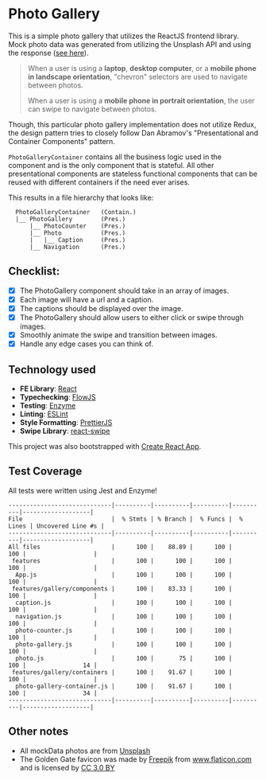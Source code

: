 
# Photo Gallery
This is a simple photo gallery that utilizes the ReactJS frontend library. Mock photo data was generated from utilizing the Unsplash API and using the response ([see here](https://github.com/jee/photo-gallery/blob/master/src/utils/mock-api-data.js)).

> When a user is using a **laptop**, **desktop computer**, or a **mobile
> phone in landscape orientation**, "chevron" selectors are used to
> navigate between photos.
>
> When a user is using a **mobile phone in portrait orientation**, the
> user can swipe to navigate between photos.

Though, this particular photo gallery implementation does not utilize Redux, the design pattern tries to closely follow Dan Abramov's "Presentational and Container Components" pattern.

`PhotoGalleryContainer` contains all the business logic used in the component and is the only component that is stateful. All other presentational components are stateless functional components that can be reused with different containers if the need ever arises.

This results in a file hierarchy that looks like:

```
  PhotoGalleryContainer   (Contain.)
  |__ PhotoGallery        (Pres.)
      |__ PhotoCounter    (Pres.)
      |__ Photo           (Pres.)
      |   |__ Caption     (Pres.)
      |__ Navigation      (Pres.)
```

## Checklist:
- [x] The PhotoGallery component should take in an array of images.
- [x] Each image will have a url and a caption.
- [x] The captions should be displayed over the image.
- [x] The PhotoGallery should allow users to either click or swipe through images.
- [x] Smoothly animate the swipe and transition between images.
- [x] Handle any edge cases you can think of.

## Technology used
- **FE Library**: [React](https://reactjs.org/)
- **Typechecking**: [FlowJS](https://flow.org/en/)
- **Testing**: [Enzyme](https://airbnb.io/projects/enzyme/)
- **Linting**: [ESLint](https://eslint.org/)
- **Style Formatting**:  [PrettierJS](https://prettier.io/)
- **Swipe Library**: [react-swipe](https://github.com/voronianski/react-swipe)

This project was also bootstrapped with [Create React App](https://github.com/facebookincubator/create-react-app).

## Test Coverage
All tests were written using Jest and Enzyme!
```
-----------------------------|----------|----------|----------|----------|-------------------|
File                         |  % Stmts | % Branch |  % Funcs |  % Lines | Uncovered Line #s |
-----------------------------|----------|----------|----------|----------|-------------------|
All files                    |      100 |    88.89 |      100 |      100 |                   |
 features                    |      100 |      100 |      100 |      100 |                   |
  App.js                     |      100 |      100 |      100 |      100 |                   |
 features/gallery/components |      100 |    83.33 |      100 |      100 |                   |
  caption.js                 |      100 |      100 |      100 |      100 |                   |
  navigation.js              |      100 |      100 |      100 |      100 |                   |
  photo-counter.js           |      100 |      100 |      100 |      100 |                   |
  photo-gallery.js           |      100 |      100 |      100 |      100 |                   |
  photo.js                   |      100 |       75 |      100 |      100 |                14 |
 features/gallery/containers |      100 |    91.67 |      100 |      100 |                   |
  photo-gallery-container.js |      100 |    91.67 |      100 |      100 |                34 |
-----------------------------|----------|----------|----------|----------|-------------------|
```
## Other notes
* All mockData photos are from [Unsplash](https://unsplash.com/)
* The Golden Gate favicon was made by <a href="http://www.freepik.com" title="Freepik">Freepik</a> from <a href="https://www.flaticon.com/" title="Flaticon">www.flaticon.com</a> and is licensed by <a href="http://creativecommons.org/licenses/by/3.0/" title="Creative Commons BY 3.0" target="_blank">CC 3.0 BY</a></div>
